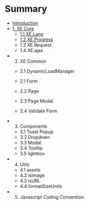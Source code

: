 # Summary

* [Introduction](README.md)
* [1. XE Core](chapter1.md)
  * [1.1 XE.Lang](xeajax.md)
  * [1.2 XE.Progress](12-xeprogress.md)
  * 1.3 XE.Request
  * 1.4 XE.ajax
* 2. XE Common
  * 2.1 DynamicLoadManager

  * 2.1 Form
  * 2.2 Page
  * 2.3 Page Modal
  * 2.4 Validate Form
* 3. Components
  * 3.1 Toast Popup
  * 3.2 Dropdown
  * 3.3 Modal
  * 3.4 Tooltip
  * 3.5 lightbox
* 4. Utils
  * 4.1 assets
  * 4.2 isImage
  * 4.3 isURL
  * 4.4 formatSizeUnits
* 5. Javascript Coding Convention



